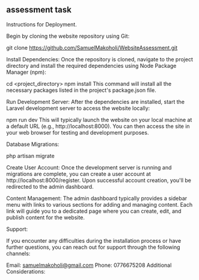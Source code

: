 ## assessment task

Instructions for Deployment.

Begin by cloning the website repository using Git:

git clone <https://github.com/SamuelMakoholi/WebsiteAssessment.git>

Install Dependencies:
Once the repository is cloned, navigate to the project directory and install the required dependencies using Node Package Manager (npm):

cd <project_directory>
npm install
This command will install all the necessary packages listed in the project's package.json file.

Run Development Server:
After the dependencies are installed, start the Laravel development server to access the website locally:

npm run dev
This will typically launch the website on your local machine at a default URL (e.g., http://localhost:8000). You can then access the site in your web browser for testing and development purposes.

Database Migrations:

php artisan migrate

Create User Account:
Once the development server is running and migrations are complete, you can create a user account at http://localhost:8000/register. Upon successful account creation, you'll be redirected to the admin dashboard.

Content Management:
The admin dashboard typically provides a sidebar menu with links to various sections for adding and managing content. Each link will guide you to a dedicated page where you can create, edit, and publish content for the website.

Support:

If you encounter any difficulties during the installation process or have further questions, you can reach out for support through the following channels:

Email: samuelmakoholi@gmail.com
Phone: 0776675208
Additional Considerations:
